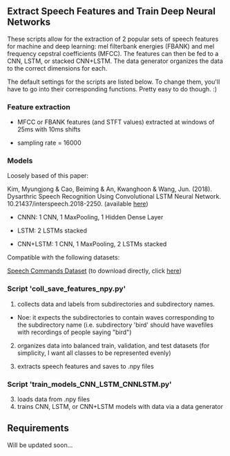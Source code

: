  
## Extract Speech Features and Train Deep Neural Networks

These scripts allow for the extraction of 2 popular sets of speech features for machine and deep learning: mel filterbank energies (FBANK) and mel frequency cepstral coefficients (MFCC). The features can then be fed to a CNN, LSTM, or stacked CNN+LSTM. The data generator organizes the data to the correct dimensions for each. 

The default settings for the scripts are listed below. To change them, you'll have to go into their corresponding functions. Pretty easy to do though. :)

### Feature extraction

* MFCC or FBANK features (and STFT values) extracted at windows of 25ms with 10ms shifts

* sampling rate = 16000

### Models

Loosely based of this paper: 

Kim, Myungjong & Cao, Beiming & An, Kwanghoon & Wang, Jun. (2018). Dysarthric Speech Recognition Using Convolutional LSTM Neural Network. 10.21437/interspeech.2018-2250. (available <a href="https://www.researchgate.net/publication/327350843_Dysarthric_Speech_Recognition_Using_Convolutional_LSTM_Neural_Network/related">here</a>)

* CNNN: 1 CNN, 1 MaxPooling, 1 Hidden Dense Layer

* LSTM: 2 LSTMs stacked

* CNN+LSTM: 1 CNN, 1 MaxPooling, 2 LSTMs stacked


Compatible with the following datasets:

<a href="https://ai.googleblog.com/2017/08/launching-speech-commands-dataset.html">Speech Commands Dataset</a> (to download directly, click <a href="download.tensorflow.org/data/speech_commands_v0.01.tar.gz">here</a>)


### Script 'coll_save_features_npy.py'
1) collects data and labels from subdirectories and subdirectory names.

* Noe: it expects the subdirectories to contain waves corresponding to the subdirectory name (i.e. subdirectory 'bird' should have wavefiles with recordings of people saying "bird")

2) organizes data into balanced train, validation, and test datasets (for simplicity, I want all classes to be represented evenly)

3) extracts speech features and saves to .npy files

### Script 'train_models_CNN_LSTM_CNNLSTM.py'
3) loads data from .npy files
4) trains CNN, LSTM, or CNN+LSTM models with data via a data generator


## Requirements

Will be updated soon...

